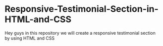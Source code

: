 # Responsive-Testimonial-Section-in-HTML-and-CSS
Hey guys in this repository we will create a responsive testimonial section by using HTML and CSS
